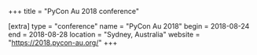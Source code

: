 +++
title = "PyCon Au 2018 conference"

[extra]
type = "conference"
name = "PyCon Au 2018"
begin = 2018-08-24
end = 2018-08-28
location = "Sydney, Australia"
website = "https://2018.pycon-au.org/"
+++
